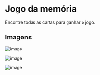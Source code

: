 # Jogo da memória

Encontre todas as cartas para ganhar o jogo.

## Imagens

![image](https://github.com/Wollace-Buarque/MemoryGame/assets/29075798/6e8ede84-8f3d-4407-a719-64195d202a74)

![image](https://github.com/Wollace-Buarque/MemoryGame/assets/29075798/744e7723-076d-4f6b-869f-93ea5ebea543)

![image](https://github.com/Wollace-Buarque/MemoryGame/assets/29075798/130ca6f5-5bf5-442c-b025-69cc000d3dc6)
